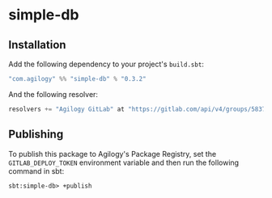 # simple-db

## Installation

Add the following dependency to your project's `build.sbt`:

```scala
"com.agilogy" %% "simple-db" % "0.3.2"
```

And the following resolver:

```scala
resolvers += "Agilogy GitLab" at "https://gitlab.com/api/v4/groups/583742/packages/maven"
```

## Publishing

To publish this package to Agilogy's Package Registry, set the `GITLAB_DEPLOY_TOKEN` environment variable and then run the following command in sbt:

```
sbt:simple-db> +publish
```
